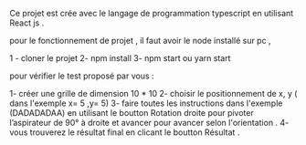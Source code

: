 Ce projet est crée avec le langage de programmation  typescript en utilisant React js . 


pour le fonctionnement de projet , il faut avoir le node installé sur pc , 

1 - cloner le projet 
2- npm install
3- npm start ou yarn start 


pour vérifier le test proposé par vous : 

1- créer une grille de dimension 10 * 10 
2- choisir le positionnement de x, y ( dans l'exemple x= 5 ,y= 5)
3- faire toutes les instructions dans l'exemple (DADADADAA) en utilisant le boutton Rotation droite pour pivoter l’aspirateur de 90° à droite 
et avancer pour avancer selon l'orientation .
4- vous trouverez le résultat final en clicant le boutton Résultat .
